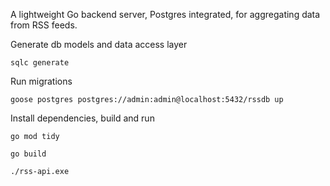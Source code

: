 A lightweight Go backend server, Postgres integrated, for aggregating data from RSS feeds.

Generate db models and data access layer

`sqlc generate`

Run migrations

`goose postgres postgres://admin:admin@localhost:5432/rssdb up`

Install dependencies, build and run

`go mod tidy`

`go build`

`./rss-api.exe`